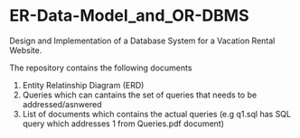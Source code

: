 # ER-Data-Model_and_OR-DBMS
Design and Implementation of a Database System for a Vacation Rental Website.

The repository contains the following documents 
1. Entity Relatinship Diagram (ERD)
2. Queries which can cantains the set of queries that needs to be addressed/asnwered
3. List of documents which contains the actual queries (e.g q1.sql has SQL query which addresses 1 from Queries.pdf document)
